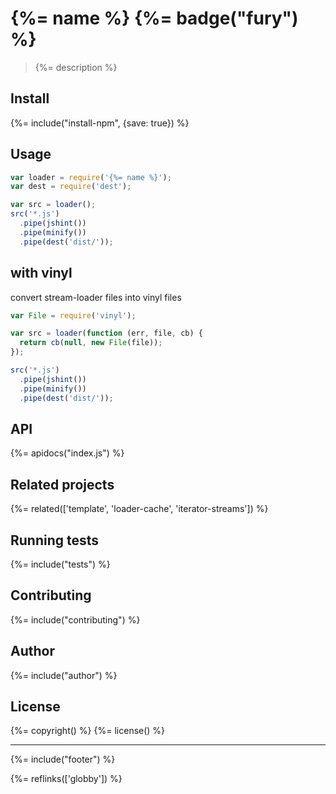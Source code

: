 # {%= name %} {%= badge("fury") %}

> {%= description %}

## Install
{%= include("install-npm", {save: true}) %}

## Usage

```js
var loader = require('{%= name %}');
var dest = require('dest');

var src = loader();
src('*.js')
  .pipe(jshint())
  .pipe(minify())
  .pipe(dest('dist/'));
```

## with vinyl

convert stream-loader files into vinyl files

```js
var File = require('vinyl');

var src = loader(function (err, file, cb) {
  return cb(null, new File(file));
});

src('*.js')
  .pipe(jshint())
  .pipe(minify())
  .pipe(dest('dist/'));
```

## API
{%= apidocs("index.js") %}

## Related projects
{%= related(['template', 'loader-cache', 'iterator-streams']) %}  

## Running tests
{%= include("tests") %}

## Contributing
{%= include("contributing") %}

## Author
{%= include("author") %}

## License
{%= copyright() %}
{%= license() %}

***

{%= include("footer") %}

{%= reflinks(['globby']) %}